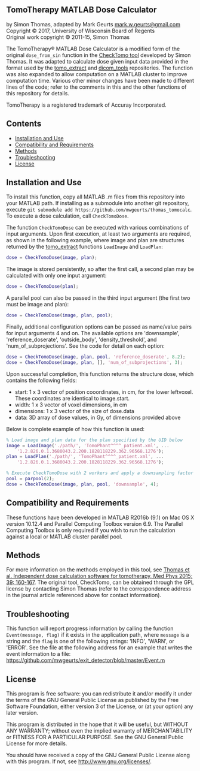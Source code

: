 ## TomoTherapy MATLAB Dose Calculator

by Simon Thomas, adapted by Mark Geurts <mark.w.geurts@gmail.com>
<br>Copyright &copy; 2017, University of Wisconsin Board of Regents
<br>Original work copyright &copy; 2011-15, Simon Thomas 

The TomoTherapy&reg; MATLAB Dose Calculator is a modified form of the original `dose_from_sin` function in the [CheckTomo tool](http://onlinelibrary.wiley.com/doi/10.1118/1.3668061/full) developed by Simon Thomas. It was adapted to calculate dose given input data provided in the format used by the [tomo_extract](https://github.com/mwgeurts/tomo_extract) and [dicom_tools](https://github.com/mwgeurts/dicom_tools) repositories. The function was also expanded to allow computation on a MATLAB cluster to improve computation time. Various other minor changes have been made to different lines of the code; refer to the comments in this and the other functions of this repository for details.

TomoTherapy is a registered trademark of Accuray Incorporated.

## Contents

* [Installation and Use](README.md#installation-and-use)
* [Compatibility and Requirements](README.md#compatibility-and-requirements)
* [Methods](README.md#methods)
* [Troubleshooting](README.md#troubleshooting)
* [License](README.md#license) 

## Installation and Use

To install this function, copy all MATLAB .m files from this repository into your MATLAB path. If installing as a submodule into another git repository, execute `git submodule add https://github.com/mwgeurts/thomas_tomocalc`. To execute a dose calculation, call `CheckTomoDose`.

The function `CheckTomoDose` can be executed with various combinations of input arguments. Upon first execution, at least two arguments are required, as shown in the following example, where image and plan are structures returned by the [tomo_extract](https://github.com/mwgeurts/tomo_extract) functions `LoadImage` and `LoadPlan`:

```matlab
dose = CheckTomoDose(image, plan);
```

The image is stored persistently, so after the first call, a second plan may be calculated with only one input argument:

```matlab
dose = CheckTomoDose(plan);
```

A parallel pool can also be passed in the third input argument (the first two must be image and plan):

```matlab
dose = CheckTomoDose(image, plan, pool);
```

Finally, additional configuration options can be passed as name/value pairs for input arguments 4 and on. The available options are 'downsample', 'reference_doserate', 'outside_body', 'density_threshold', and 'num_of_subprojections'. See the code for detail on each option:

```matlab
dose = CheckTomoDose(image, plan, pool, 'reference_doserate', 8.2);
dose = CheckTomoDose(image, plan, [], 'num_of_subprojections', 3);
```

Upon successful completion, this function returns the structure dose, which contains the following fields:

* start: 1 x 3 vector of position cooordinates, in cm, for the lower leftvoxel. These coordinates are identical to image.start.
* width: 1 x 3 vector of voxel dimensions, in cm
* dimensions: 1 x 3 vector of the size of dose.data
* data: 3D array of dose values, in Gy, of dimensions provided above
  
Below is complete example of how this function is used:

```matlab
% Load image and plan data for the plan specified by the UID below
image = LoadImage('./path/', 'TomoPhant^^^^_patient.xml', ...
    '1.2.826.0.1.3680043.2.200.1828118229.362.96568.1276');
plan = LoadPlan('./path/', 'TomoPhant^^^^_patient.xml', ...
    '1.2.826.0.1.3680043.2.200.1828118229.362.96568.1276');

% Execute CheckTomoDose with 2 workers and apply a downsampling factor 
pool = parpool(2);
dose = CheckTomoDose(image, plan, pool, 'downsample', 4);
```

## Compatibility and Requirements

These functions have been developed in MATLAB R2016b (9.1) on Mac OS X version 10.12.4 and Parallel Computing Toolbox version 6.9. The Parallel Computing Toolbox is only required if you wish to run the calculation against a local or MATLAB cluster parallel pool.

## Methods

For more information on the methods employed in this tool, see [Thomas et al. Independent dose calculation software for tomotherapy, Med Phys 2015; 39: 160-167](http://onlinelibrary.wiley.com/doi/10.1118/1.3668061/full). The original tool, CheckTomo, can be obtained through the GPL license by contacting Simon Thomas (refer to the correspondence address in the journal article referenced above for contact information).

## Troubleshooting

This function will report progress information by calling the function `Event(message, flag)` if it exists in the application path, where `message` is a string and the `flag` is one of the following strings: 'INFO', 'WARN', or 'ERROR'. See the file at the following address for an example that writes the event information to a file: https://github.com/mwgeurts/exit_detector/blob/master/Event.m

## License

This program is free software: you can redistribute it and/or modify it under the terms of the GNU General Public License as published by the Free Software Foundation, either version 3 of the License, or (at your option) any later version.

This program is distributed in the hope that it will be useful, but WITHOUT ANY WARRANTY; without even the implied warranty of MERCHANTABILITY or FITNESS FOR A PARTICULAR PURPOSE. See the GNU General Public License for more details.

You should have received a copy of the GNU General Public License along with this program. If not, see http://www.gnu.org/licenses/.
